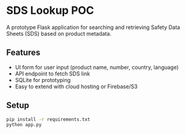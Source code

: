 # SDS Lookup POC

A prototype Flask application for searching and retrieving Safety Data Sheets (SDS) based on product metadata.

## Features
- UI form for user input (product name, number, country, language)
- API endpoint to fetch SDS link
- SQLite for prototyping
- Easy to extend with cloud hosting or Firebase/S3

## Setup
```bash
pip install -r requirements.txt
python app.py
